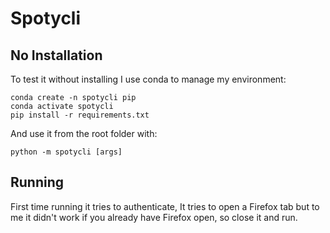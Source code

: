 # Spotycli

## No Installation

To test it without installing I use conda to manage my environment:

	conda create -n spotycli pip
	conda activate spotycli
	pip install -r requirements.txt

And use it from the root folder with:

	python -m spotycli [args]

## Running

First time running it tries to authenticate, 
It tries to open a Firefox tab but to me it didn't work 
if you already have Firefox open, so close it and run.